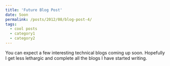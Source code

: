 ```yaml
---
title: 'Future Blog Post'
date: Soon
permalink: /posts/2012/08/blog-post-4/
tags:
  - cool posts
  - category1
  - category2
---
```

You can expect a few interesting technical blogs coming up soon. Hopefully I get less lethargic and complete all the blogs I have started writing.
